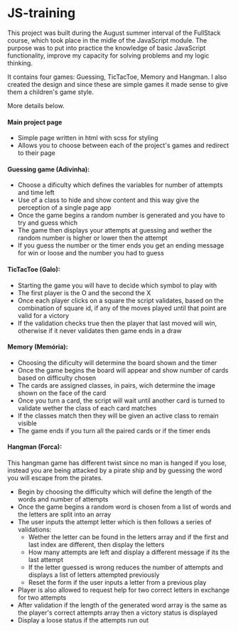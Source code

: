 # JS-training

This project was built during the August summer interval of the FullStack course, which took place in the midle of the JavaScript module.
The purpose was to put into practice the knowledge of basic JavaScript functionality, improve my capacity for solving problems and my logic thinking.

It contains four games: Guessing, TicTacToe, Memory and Hangman.
I also created the design and since these are simple games it made sense to give them a children's game style.

More details below.


#### Main project page
  - Simple page written in html with scss for styling
  - Allows you to choose between each of the project's games and redirect to their page
  
#### Guessing game (Adivinha):
  - Choose a dificulty which defines the variables for number of attempts and time left
  - Use of a class to hide and show content and this way give the perception of a single page app
  - Once the game begins a random number is generated and you have to try and guess which
  - The game then displays your attempts at guessing and wether the random number is higher or lower then the attempt
  - If you guess the number or the timer ends you get an ending message for win or loose and the number you had to guess
  
#### TicTacToe (Galo):
  - Starting the game you will have to decide which symbol to play with
  - The first player is the O and the second the X
  - Once each player clicks on a square the script validates, based on the combination of square id, if any of the moves played until that point are valid for a victory
  - If the validation checks true then the player that last moved will win, otherwise if it never validates then game ends in a draw
  
#### Memory (Memória):
  - Choosing the dificulty will determine the board shown and the timer
  - Once the game begins the board will appear and show number of cards based on difficulty chosen
  - The cards are assigned classes, in pairs, wich determine the image shown on the face of the card
  - Once you turn a card, the script will wait until another card is turned to validate wether the class of each card matches
  - If the classes match then they will be given an active class to remain visible
  - The game ends if you turn all the paired cards or if the timer ends
  
#### Hangman (Forca):
This hangman game has different twist since no man is hanged if you lose, instead you are being attacked by a pirate ship and by guessing the word you will escape from the pirates.
  - Begin by choosing the difficulty which will define the length of the words and number of attempts
  - Once the game begins a random word is chosen from a list of words and the letters are split into an array
  - The user inputs the attempt letter which is then follows a series of validations:
    - Wether the letter can be found in the letters array and if the first and last index are different, then display the letters
    - How many attempts are left and display a different message if its the last attempt
    - If the letter guessed is wrong reduces the number of attempts and displays a list of letters attempted previously
    - Reset the form if the user inputs a letter from a previous play
   - Player is also allowed to request help for two correct letters in exchange for two attempts
   - After validation if the length of the generated word array is the same as the player's correct attempts array then a victory status is displayed
   - Display a loose status if the attempts run out
